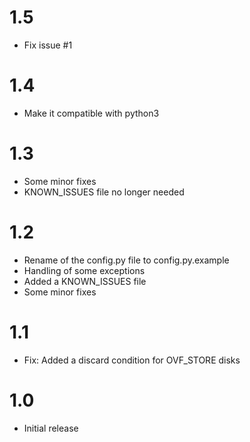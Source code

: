 1.5
===
* Fix issue #1

1.4
===
* Make it compatible with python3

1.3
===
* Some minor fixes
* KNOWN_ISSUES file no longer needed

1.2
===
* Rename of the config.py file to config.py.example
* Handling of some exceptions
* Added a KNOWN_ISSUES file
* Some minor fixes

1.1
===
* Fix: Added a discard condition for OVF_STORE disks

1.0
===

* Initial release
